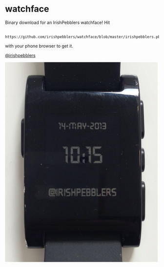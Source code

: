watchface
=========

Binary download for an IrishPebblers watchface! Hit 

```
  https://github.com/irishpebblers/watchface/blob/master/irishpebblers.pbw
```

with your phone browser to get it.

[@irishpebblers](http://twitter.com/irishpebblers)

![IrishPebblers watchface](/watchface.png)
